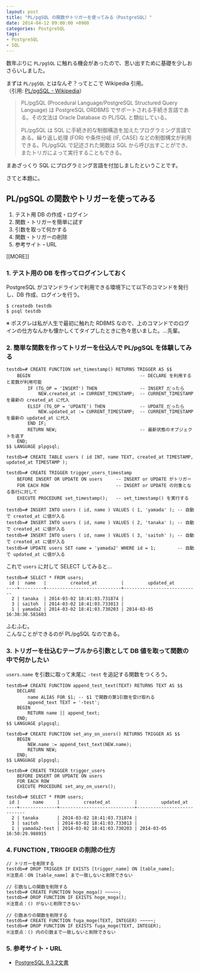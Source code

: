 ```yaml
---
layout: post
title: "PL/pgSQL の関数やトリガーを使ってみる（PostgreSQL）"
date: 2014-04-12 09:00:00 +0900
categories: PostgreSQL
tags:
- PostgreSQL
- SQL
---
```



数年ぶりに `PL/pgSQL` に触れる機会があったので、思い出すために基礎を少しおさらいしました。

まずは `PL/pgSQL` とはなんぞ？ってとこで Wikipedia 引用。  
（引用: [PL/pgSQL - Wikipedia](http://ja.wikipedia.org/wiki/PL/pgSQL)）

> PL/pgSQL (Procedural Language/PostgreSQL Structured Query Language) は PostgreSQL ORDBMS でサポートされる手続き言語である。その文法は Oracle Database の PL/SQL と類似している。
> 
> PL/pgSQL は SQL に手続き的な制御構造を加えたプログラミング言語である。繰り返し処理 (FOR) や条件分岐 (IF, CASE) などの制御構文が利用できる。PL/pgSQL で記述された関数は SQL から呼び出すことができ、またトリガによって実行することもできる。

まあざっくり SQL にプログラミング言語を付加しましたということです。

さてと本題に。


## PL/pgSQL の関数やトリガーを使ってみる

1. テスト用 DB の作成・ログイン
2. 関数・トリガーを簡単に試す
3. 引数を取って何かする
4. 関数・トリガーの削除
5. 参考サイト・URL

[[MORE]]

### 1. テスト用の DB を作ってログインしておく

PostgreSQL がコマンドラインで利用できる環境下にて以下のコマンドを発行し、DB 作成、ログインを行う。

```
$ createdb testdb
$ psql testdb
```

※ ポスグレは私が人生で最初に触れた RDBMS なので、上のコマンドでのログインの仕方なんかも懐かしくてタイプしたときに色々思いました。...先輩。

### 2. 簡単な関数を作ってトリガーを仕込んで PL/pgSQL を体験してみる

```
testdb=# CREATE FUNCTION set_timestamp() RETURNS TRIGGER AS $$
    BEGIN                                         -- DECLARE を利用すると変数が利用可能
        IF (TG_OP = 'INSERT') THEN                -- INSERT だったら
            NEW.created_at := CURRENT_TIMESTAMP;  -- CURRENT_TIMESTAMP を最新の created_at に代入
        ELSIF (TG_OP = 'UPDATE') THEN             -- UPDATE だったら
            NEW.updated_at := CURRENT_TIMESTAMP;  -- CURRENT_TIMESTAMP を最新の updated_at に代入
        END IF;
        RETURN NEW;                               -- 最新状態のオブジェクトを返す
    END;
$$ LANGUAGE plpgsql;

testdb=# CREATE TABLE users ( id INT, name TEXT, created_at TIMESTAMP, updated_at TIMESTAMP );

testdb=# CREATE TRIGGER trigger_users_timestamp
    BEFORE INSERT OR UPDATE ON users     -- INSERT or UPDATE がトリガー
    FOR EACH ROW                         -- INSERT or UPDATE の対象となる各行に対して
    EXECUTE PROCEDURE set_timestamp();   -- set_timestamp() を実行する

testdb=# INSERT INTO users ( id, name ) VALUES ( 1, 'yamada' ); -- 自動で created_at に値が入る
testdb=# INSERT INTO users ( id, name ) VALUES ( 2, 'tanaka' ); -- 自動で created_at に値が入る
testdb=# INSERT INTO users ( id, name ) VALUES ( 3, 'saitoh' ); -- 自動で created_at に値が入る
testdb=# UPDATE users SET name = 'yamada2' WHERE id = 1;        -- 自動で updated_at に値が入る
```


これで `users` に対して SELECT してみると...

```
testdb=# SELECT * FROM users;
 id |  name   |         created_at         |         updated_at         
----+---------+----------------------------+----------------------------
  2 | tanaka  | 2014-03-02 18:41:03.731874 | 
  3 | saitoh  | 2014-03-02 18:41:03.733013 | 
  1 | yamada2 | 2014-03-02 18:41:03.730203 | 2014-03-05 16:38:30.581603
```

ふむふむ。  
こんなことができるのが PL/pgSQL なのである。

### 3. トリガーを仕込むテーブルから引数として DB 値を取って関数の中で何かしたい

`users.name` を引数に取って末尾に `-test` を追記する関数をつくろう。

```
testdb=# CREATE FUNCTION append_test_text(TEXT) RETURNS TEXT AS $$
    DECLARE
        name ALIAS FOR $1; -- $1 で関数の第1引数を受け取れる
        append_text TEXT = '-test';
    BEGIN
        RETURN name || append_text;
    END;
$$ LANGUAGE plpgsql;

testdb=# CREATE FUNCTION set_any_on_users() RETURNS TRIGGER AS $$
    BEGIN
        NEW.name := append_test_text(NEW.name);
        RETURN NEW;
    END;
$$ LANGUAGE plpgsql;

testdb=# CREATE TRIGGER trigger_users
    BEFORE INSERT OR UPDATE ON users
    FOR EACH ROW
    EXECUTE PROCEDURE set_any_on_users();

testdb=# SELECT * FROM users;
 id |     name     |         created_at         |         updated_at         
----+--------------+----------------------------+----------------------------
  2 | tanaka       | 2014-03-02 18:41:03.731874 | 
  3 | saitoh       | 2014-03-02 18:41:03.733013 | 
  1 | yamada2-test | 2014-03-02 18:41:03.730203 | 2014-03-05 16:50:29.988915
```


### 4. FUNCTION , TRIGGER の削除の仕方

```
// トリガーを削除する
testdb=# DROP TRIGGER IF EXISTS [trigger_name] ON [table_name];
※注意点：ON [table_name] まで一致しないと削除できない

// 引数なしの関数を削除する
testdb=# CREATE FUNCTION hoge_moga() ~~~~~;
testdb=# DROP FUNCTION IF EXISTS hoge_moga();
※注意点：() がないと削除できない

// 引数ありの関数を削除する
testdb=# CREATE FUNCTION fuga_moge(TEXT, INTEGER) ~~~~~;
testdb=# DROP FUNCTION IF EXISTS fuga_moge(TEXT, INTEGER);
※注意点：() 内の引数まで一致しないと削除できない
```


### 5. 参考サイト・URL

- [PostgreSQL 9.3.2文書][1]

 [1]: http://www.postgresql.jp/document/9.3/html/

